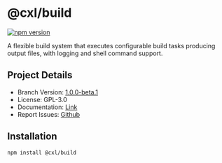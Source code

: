 # @cxl/build 
	
[![npm version](https://badge.fury.io/js/%40cxl%2Fbuild.svg)](https://badge.fury.io/js/%40cxl%2Fbuild)

A flexible build system that executes configurable build tasks producing output files, with logging and shell command support.

## Project Details

-   Branch Version: [1.0.0-beta.1](https://npmjs.com/package/@cxl/build/v/1.0.0-beta.1)
-   License: GPL-3.0
-   Documentation: [Link](https://cxlio.github.io/cxl/build)
-   Report Issues: [Github](https://github.com/cxlio/cxl/issues)

## Installation

	npm install @cxl/build

